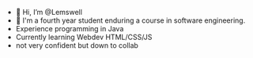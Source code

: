 - 👋 Hi, I’m @Lemswell
- 🌱 I'm a fourth year student enduring a course in software engineering.
- Experience programming in Java
- Currently learning Webdev HTML/CSS/JS
- not very confident but down to collab

<!---
Lemswell/Lemswell is a ✨ special ✨ repository because its `README.md` (this file) appears on your GitHub profile.
You can click the Preview link to take a look at your changes.
--->
